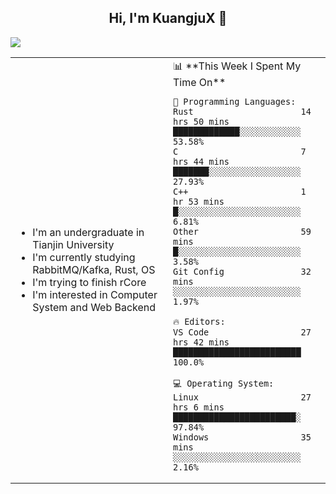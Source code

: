 <h2 align="center"> Hi, I'm KuangjuX 👋 </h2>
<p><img src="https://w.wallhaven.cc/full/nz/wallhaven-nz1e8j.jpg"></p>
<table>
    <tr>
        <td valign="center" width="50%">
            <ul>
                <li>I'm an undergraduate in Tianjin University</li>
                <li>I'm currently studying RabbitMQ/Kafka, Rust, OS</li>
                <li>I'm trying to finish rCore</li>
                <li>I'm interested in Computer System and Web Backend</li>
            </ul>
        </td>
       <td valign="top" width="50%">
<!--START_SECTION:waka-->
📊 **This Week I Spent My Time On** 

```text
💬 Programming Languages: 
Rust                     14 hrs 50 mins      █████████████░░░░░░░░░░░░   53.58% 
C                        7 hrs 44 mins       ███████░░░░░░░░░░░░░░░░░░   27.93% 
C++                      1 hr 53 mins        █░░░░░░░░░░░░░░░░░░░░░░░░   6.81% 
Other                    59 mins             █░░░░░░░░░░░░░░░░░░░░░░░░   3.58% 
Git Config               32 mins             ░░░░░░░░░░░░░░░░░░░░░░░░░   1.97%

🔥 Editors: 
VS Code                  27 hrs 42 mins      █████████████████████████   100.0%

💻 Operating System: 
Linux                    27 hrs 6 mins       ████████████████████████░   97.84% 
Windows                  35 mins             ░░░░░░░░░░░░░░░░░░░░░░░░░   2.16%

```


<!--END_SECTION:waka-->
</td></tr>
</table>
